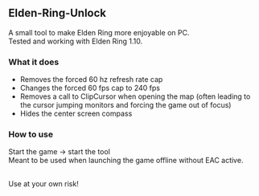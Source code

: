 ## Elden-Ring-Unlock
A small tool to make Elden Ring more enjoyable on PC. </br>
Tested and working with Elden Ring 1.10.
### What it does
- Removes the forced 60 hz refresh rate cap
- Changes the forced 60 fps cap to 240 fps
- Removes a call to ClipCursor when opening the map (often leading to the cursor jumping monitors and forcing the game out of focus)
- Hides the center screen compass

### How to use
Start the game → start the tool </br>
Meant to be used when launching the game offline without EAC active. </br>
##
Use at your own risk!
